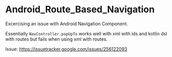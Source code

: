 # Android_Route_Based_Navigation
Excercising an issue with Android Navigation Component. 

Essentially `NavController.popUpTo` works well with xml with ids and kotlin dsl with routes but fails when using xml with routes.

Issue: https://issuetracker.google.com/issues/256122093
